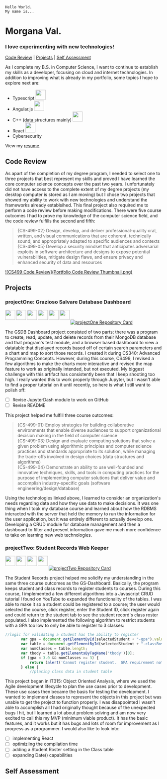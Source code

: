 ```
Hello World. 
My name is...
```
# Morgana Val.
### I love experimenting with new technologies!

[Code Review](#code-review) | [Projects](#projects) | [Self Assessment](#self-assessment)

As I complete my B.S. in Computer Science, I want to continue to establish my skills as a developer, focusing on cloud and internet technologies. In addition to improving what is already in my portfolio, some topics I hope to explore next are:
- Typescript [<img height="32" width="32" src="https://cdn.jsdelivr.net/npm/simple-icons@v5/icons/typescript.svg" />](typescriptlang.org) 
- Angular.js [<img height="32" width="32" src="https://cdn.jsdelivr.net/npm/simple-icons@v5/icons/angularjs.svg" />](angularjs.org) 
- C++ (data structures mainly) [<img height="32" width="32" src="https://cdn.jsdelivr.net/npm/simple-icons@v5/icons/cplusplus.svg" />](https://www.cplusplus.com) 
- React [<img height="32" width="32" src="https://cdn.jsdelivr.net/npm/simple-icons@v5/icons/react.svg" />](reactjs.org) 
- Cybersecurity

View my [resume](https://www.notion.so/morganaval/Morgana-Val-eb08d6e601924ca2963c59f242514500).

## Code Review
As apart of the completion of my degree program, I needed to select one to three projects that best represent my skills and proved I have learned the core computer science concepts over the past two years.  I unfortunately did not have access to the complete extent of my degree projects (my desktop computer is stored as I am moving) but I chose two projects that showed my ability to work with new technologies and understand the frameworks already establsihed.  This final project also required me to perform a code review before making modifications.  There were five course outcomes I had to prove my knowledge of the computer science field, and the code review fulfills the second and fifth:

> {CS-499-02} Design, develop, and deliver professional-quality oral, written, and visual communications that are coherent, technically sound,
and appropriately adapted to specific audiences and contexts <br/>
> {CS-499-05} Develop a security mindset that anticipates adversarial exploits in software architecture and designs to expose potential vulnerabilities,
mitigate design flaws, and ensure privacy and enhanced security of data and resources 

[![CS499 Code Review](Portfolio Code Review Thumbnail.png)](https://www.loom.com/share/58fb4ee2a6bd4f29b211d4e682f31f07?sharedAppSource=personal_library "CS499 Github Pages Portfolio Code Review")


## Projects
### projectOne: Grazioso Salvare Database Dashboard 
[<img align="left" height="32" width="32" src="https://cdn.jsdelivr.net/npm/simple-icons@v5/icons/python.svg" />](python.org) 


[<img align="left" height="32" width="32" src="https://cdn.jsdelivr.net/npm/simple-icons@v5/icons/mongodb.svg" />](mongodb.com) 


[<img align="left" height="32" width="32" src="https://cdn.jsdelivr.net/npm/simple-icons@v5/icons/json.svg" />](https://www.json.org) 


[<img align="left" height="32" width="32" src="https://cdn.jsdelivr.net/npm/simple-icons@v5/icons/numpy.svg" />](numpy.org) 


[<img align="left" height="32" width="32" src="https://cdn.jsdelivr.net/npm/simple-icons@v5/icons/pandas.svg" />](pandas.pydata.org) 


[<img align="left" height="32" width="32" src="https://cdn.jsdelivr.net/npm/simple-icons@v5/icons/plotly.svg" />](plotly.com/dash/)<br/>   


[![projectOne Repository Card](https://github-readme-stats.vercel.app/api/pin/?username=morgval&repo=GS-Dashboard)](https://github.com/morgval/GS-Dashboard)

The GSDB Dashboard project consisted of two parts; there was a program to create, read, update, and delete records from their MongoDB database and that program's test module, and a browser based dashboard to view a datatable that displayed records based off of certain search parameters and a chart and map to sort those records.  I created it during CS340: Advanced Programming Concepts.  However, during this course, CS499, I revised a few algorithms to make the charts more interactive and revised the map feature to work as originally intended, but not executed.  My biggest challenge with this artifact has consistently been that I keep shooting too high. I really wanted this to work properly through Jupyter, but I wasn't able to find a proper tutorial on it until recently, so here is what I still want to polish off:

- [ ] Revise JupyterDash module to work on GitHub
- [ ] Revise README

This project helped me fulfill three course outcomes:

> {CS-499-01} Employ strategies for building collaborative environments that enable diverse audiences to support organizational decision
making in the field of computer science <br/>
> {CS-499-03} Design and evaluate computing solutions that solve a given problem using algorithmic principles and computer science practices and
standards appropriate to its solution, while managing the trade-offs involved in design choices (data structures and algorithms) <br/>
> {CS-499-04} Demonstrate an ability to use well-founded and innovative techniques, skills, and tools in computing practices for the purpose of
implementing computer solutions that deliver value and accomplish industry-specific goals (software engineering/design/database) 

Using the technologies linked above, I learned to consider an organization's needs regarding data and how they use data to make decisions. It was one thing when I took my database course and learned about how the RDBMS interacted with the server that held the memory to run the information for the user application, but it was entirely different to actually develop one.  Developing a CRUD module for database management and then a dashboard to filter and present information gave me much more confidence to take on learning new web technologies.  

### projectTwo: Student Records Web Keeper
[<img align="left" height="32" width="32" src="https://cdn.jsdelivr.net/npm/simple-icons@v5/icons/html5.svg" />](https://developer.mozilla.org/en-US/docs/Web/HTML) 


[<img align="left" height="32" width="32" src="https://cdn.jsdelivr.net/npm/simple-icons@v5/icons/javascript.svg" />](javascript.com) 


[<img align="left" height="32" width="32" src="https://cdn.jsdelivr.net/npm/simple-icons@v5/icons/bootstrap.svg" />](getbootstrap.com) 


[<img align="left" height="32" width="32" src="https://cdn.jsdelivr.net/npm/simple-icons@v5/icons/jquery.svg" />](jquery.com)<br/>   


[![projectTwo Repository Card](https://github-readme-stats.vercel.app/api/pin/?username=morgval&repo=Student-Records-Dashboard)](https://github.com/morgval/Student-Records-Dashboard)

The Student Records project helped me solidify my understanding in the same three course outcomes as the GS-Dashboard. Basically, the program keeps student and class records to register students to courses.  During this course, I implemented a few different algorithms into a Javascript CRUD tutorial I found on YouTube to expanded the functionality of the tables.  I was able to make it so a student could be registered to a course; the user would selected the course, click register, enter the Student ID, click register again and could return to the student tab to see the student record's class roster populated.  I also implemented the following algorithm to restrict students with a GPA too low to only be able to register to 3 classes:

```javascript
//logic for validating a student has the ability to register
       var gpa = document.getElementById(selectedStudent + "-gpa").value; //get GPA data for student (in fourth column)
       var table = document.getElementById(selectedStudent + "-classRoster");
       var numClasses = table.length;
       var tbody = table.getElementsByTagName('tbody')[0];
       if (gpa < 3.0 && numClasses >= 3) {
           return (alert('Cannot register student.  GPA requirement not met.'))
       } else {
           //placing class data in student table
```

This project began in IT315: Object Oriented Analysis, where we used the Agile development lifecycle to plan the use cases prior to development.  These use cases then became the basis for testing the development. I wanted to implement classes to represent the objects in this project but was unable to get the project to function properly.  I was disappointed I wasn't able to accomplish all I had originally thought because of the unexpected bugs I hit, but I learned a lot about problem solving and am now very excited to call this my MVP (minimum viable product).  It has the basic features, and it works but it has bugs and lots of room for improvement as I progress as a programmer.  I would also like to look into:

- [ ] implementing React
- [ ] optimiziing the compilation time
- [ ] adding a Student Roster setting in the Class table
- [ ] expanding Date() capabilities

## Self Assessment


